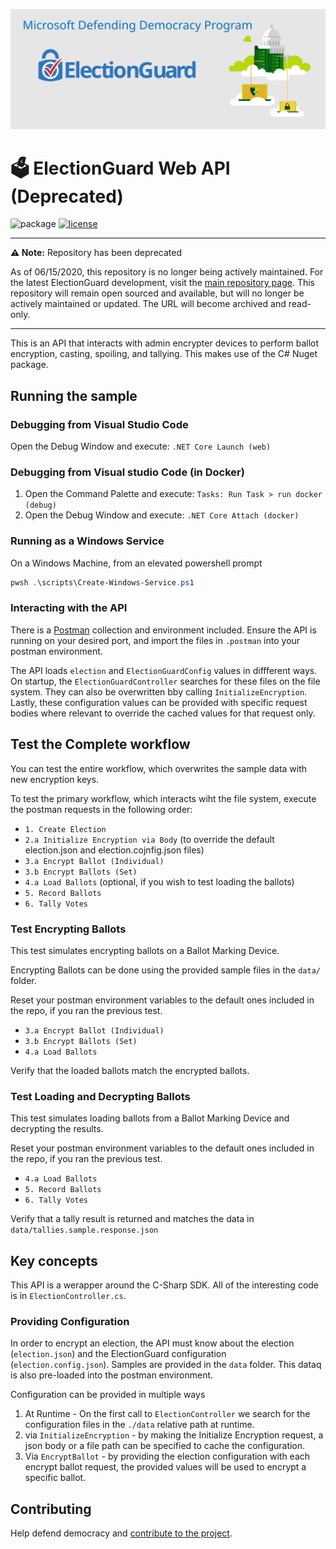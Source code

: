 ![Microsoft Defending Democracy Program: ElectionGuard](images/electionguard-banner.svg) 

#  🗳️ ElectionGuard Web API (Deprecated)

![package](https://github.com/microsoft/electionguard-web-api/workflows/Package/badge.svg)
[![license](https://img.shields.io/github/license/microsoft/electionguard-web-api)](LICENSE)

---------------
**⚠️ Note:** Repository has been deprecated

As of 06/15/2020, this repository is no longer being actively maintained. For the latest ElectionGuard development, visit the [main repository page](https://aka.ms/electionguard). This repository will remain open sourced and available, but will no longer be actively maintained or updated. The URL will become archived and read-only.

----------------

This is an API that interacts with admin encrypter devices to perform ballot encryption, casting, spoiling, and tallying. This makes use of the C# Nuget package.

## Running the sample

### Debugging from Visual Studio Code

Open the Debug Window and execute: `.NET Core Launch (web)`

### Debugging from Visual studio Code (in Docker)

1. Open the Command Palette and execute: `Tasks: Run Task > run docker (debug)`
2. Open the Debug Window and execute: `.NET Core Attach (docker)`

### Running as a Windows Service

On a Windows Machine, from an elevated powershell prompt

```powershell
pwsh .\scripts\Create-Windows-Service.ps1
```

### Interacting with the API

There is a [Postman]() collection and environment included.  Ensure the API is running on your desired port, and import the files in `.postman` into your postman environment.  

The API loads `election` and `ElectionGuardConfig` values in diffferent ways.  On startup, the `ElectionGuardController` searches for these files on the file system.  They can also be overwritten bby calling `InitializeEncryption`.  Lastly, these configuration values can be provided with specific request bodies where relevant to override the cached values for that request only.

## Test the Complete workflow

You can test the entire workflow, which overwrites the sample data with new encryption keys.

To test the primary workflow, which interacts wiht the file system, execute the postman requests in the following order:

- `1. Create Election`
- `2.a Initialize Encryption via Body` (to override the default election.json and election.cojnfig.json files)
- `3.a Encrypt Ballot (Individual)`
- `3.b Encrypt Ballots (Set)`
- `4.a Load Ballots` (optional, if you wish to test loading the ballots)
- `5. Record Ballots`
- `6. Tally Votes`

### Test Encrypting Ballots

This test simulates encrypting ballots on a Ballot Marking Device.

Encrypting Ballots can be done using the provided sample files in the `data/` folder.

Reset your postman environment variables to the default ones included in the repo, if you ran the previous test.

- `3.a Encrypt Ballot (Individual)`
- `3.b Encrypt Ballots (Set)`
- `4.a Load Ballots`

Verify that the loaded ballots match the encrypted ballots.

### Test Loading and Decrypting Ballots

This test simulates loading ballots from a Ballot Marking Device and decrypting the results.

Reset your postman environment variables to the default ones included in the repo, if you ran the previous test.

- `4.a Load Ballots`
- `5. Record Ballots`
- `6. Tally Votes`

Verify that a tally result is returned and matches the data in `data/tallies.sample.response.json`

## Key concepts

This API is a werapper around the C-Sharp SDK.  All of the interesting code is in `ElectionController.cs`.

### Providing Configuration

In order to encrypt an election, the API must know about the election (`election.json`) and the ElectionGuard configuration (`election.config.json`).  Samples are provided in the `data` folder.  This dataq is also pre-loaded into the postman environment.

Configuration can be provided in multiple ways

1. At Runtime - On the first call to `ElectionController` we search for the configuration files in the `./data` relative path at runtime.
2. via `InitializeEncryption` - by making the Initialize Encryption request, a json body or a file path can be specified to cache the configuration.
3. Via `EncryptBallot` - by providing the election configuration with each encrypt ballot request, the provided values will be used to encrypt a specific ballot.

## Contributing
Help defend democracy and [contribute to the project](CONTRIBUTING).

<!-- 
Guidelines on README format: https://review.docs.microsoft.com/help/onboard/admin/samples/concepts/readme-template?branch=master

Guidance on onboarding samples to docs.microsoft.com/samples: https://review.docs.microsoft.com/help/onboard/admin/samples/process/onboarding?branch=master

Taxonomies for products and languages: https://review.docs.microsoft.com/new-hope/information-architecture/metadata/taxonomies?branch=master
-->

